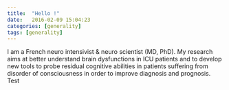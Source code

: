 ```yaml
---
title:  "Hello !"
date:   2016-02-09 15:04:23
categories: [generality]
tags: [generality]
---
```

I am a French neuro intensivist & neuro scientist (MD, PhD).
My research aims at better understand brain dysfunctions in ICU patients and to develop new tools to probe residual cognitive abilities in patients suffering from disorder of consciousness in order to improve diagnosis and prognosis.
Test
